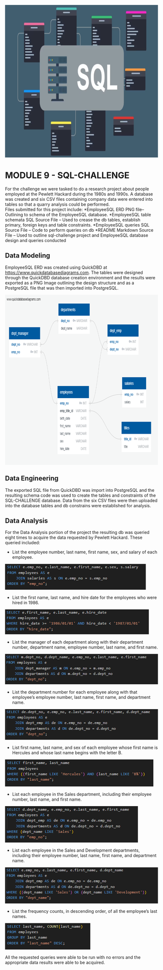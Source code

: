 <img src="Pics/Header.png" width="894" height="503">

# MODULE 9 - SQL-CHALLENGE

For the challenge we were tasked to do a research project about people employed at the Pewlett Hackard during the 1980s and 1990s. A database was created and six CSV files containing company data were entered into tables so that a quarry analysis could be performed.  
Files submitted for this project include:
*EmployeeSQL ERD PNG file– Outlining to schema of the EmployeeSQL database.
*EmployeeSQL table schemata SQL Source File – Used to crease the db tables, establish primary, foreign keys and table constraints.
*EmployeeSQL queries SQL Source File – Code to perform queries on db
*README Markdown Source File – Used to outline sql-challenge project and  EmployeeSQL database design and queries conducted

## Data Modeling

EmployeeSQL ERD was created using QuickDBD at https://www.quickdatabasediagrams.com.  The tables were designed through the QuickDBD database creation environment and the results were exported as a PNG Image outlining the design structure and as a PostgreSQL file that was then imported into PostgreSQL.  

<img src="Pics/ERD.png" width="821" height="561">

## Data Engineering

The exported SQL file from QuickDBD was import into PostgreSQL and the resulting schema code was used to create the tables and constraints of the SQL-CHALLENGE database.  Data from the six CSV flies were then uploaded into the database tables and db constrains were established for analysis.  
## Data Analysis

For the Data Analysis portion of the project the resulting db was queried eight times to acquire the data requested by Pewlett Hackard.  These queried included:

* List the employee number, last name, first name, sex, and salary of each employee.
<img src="Pics/Query1.png" width="464" height="85">

* List the first name, last name, and hire date for the employees who were hired in 1986.
<img src="Pics/Query2.png" width="474" height="82">

* List the manager of each department along with their department number, department name, employee number, last name, and first name.
<img src="Pics/Query3.png" width="527" height="100">

* List the department number for each employee along with that employee’s employee number, last name, first name, and department name.
<img src="Pics/Query4.png" width="523" height="101">

* List first name, last name, and sex of each employee whose first name is Hercules and whose last name begins with the letter B.
<img src="Pics/Query5.png" width="489" height="89">

* List each employee in the Sales department, including their employee number, last name, and first name.
<img src="Pics/Query6.png" width="438" height="120">

* List each employee in the Sales and Development departments, including their employee number, last name, first name, and department name.
<img src="Pics/Query7.png" width="528" height="119">

* List the frequency counts, in descending order, of all the employee’s last names.
<img src="Pics/Query8.png" width="281" height="87">

All the requested queries were able to be run with no errors and the appropriate data results were able to be acquired.



